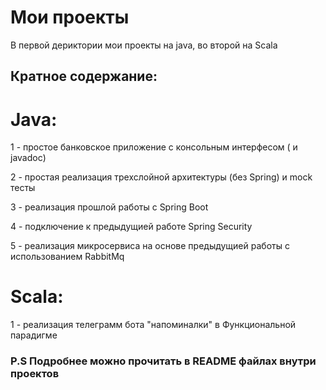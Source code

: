 
# Мои проекты

В первой дериктории мои проекты на java, во второй на Scala

## Кратное содержание:

# Java:
1 - простое банковское приложение с консольным интерфесом ( и javadoc)

2 - простая реализация трехслойной архитектуры (без Spring) и mock тесты

3 - реализация прошлой работы с Spring Boot

4 - подключение к предыдущией работе Spring Security

5 - реализация микросервиса на основе предыдущией работы с использованием RabbitMq

# Scala:

1 - реализация телеграмм бота "напоминалки" в Функциональной парадигме 


### P.S Подробнее можно прочитать в README файлах внутри проектов

